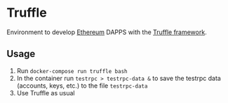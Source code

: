 # Truffle

Environment to develop [Ethereum](https://www.ethereum.org/) DAPPS with the [Truffle framework](http://truffleframework.com).

## Usage

1. Run `docker-compose run truffle bash`
2. In the container run `testrpc > testrpc-data &` to save the testrpc data (accounts, keys, etc.) to the file `testrpc-data`
3. Use Truffle as usual
